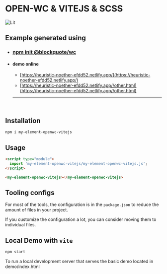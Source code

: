 # OPEN-WC & VITEJS & SCSS

![Lit](https://img.shields.io/badge/lit-2.0.0-blue)

## Example generated using

- ### [npm init @blockquote/wc](https://github.com/oscarmarina/create-wc)

- #### demo online
  - [https://heuristic-noether-efdd52.netlify.app/](https://heuristic-noether-efdd52.netlify.app/)
  - [https://heuristic-noether-efdd52.netlify.app//other.html](https://heuristic-noether-efdd52.netlify.app//other.html)
  <hr>
  <br>

## Installation

```bash
npm i my-element-openwc-vitejs
```

## Usage

```html
<script type="module">
  import 'my-element-openwc-vitejs/my-element-openwc-vitejs.js';
</script>

<my-element-openwc-vitejs></my-element-openwc-vitejs>
```

## Tooling configs

For most of the tools, the configuration is in the `package.json` to reduce the amount of files in your project.

If you customize the configuration a lot, you can consider moving them to individual files.

## Local Demo with `vite`

```bash
npm start
```

To run a local development server that serves the basic demo located in demo/index.html
